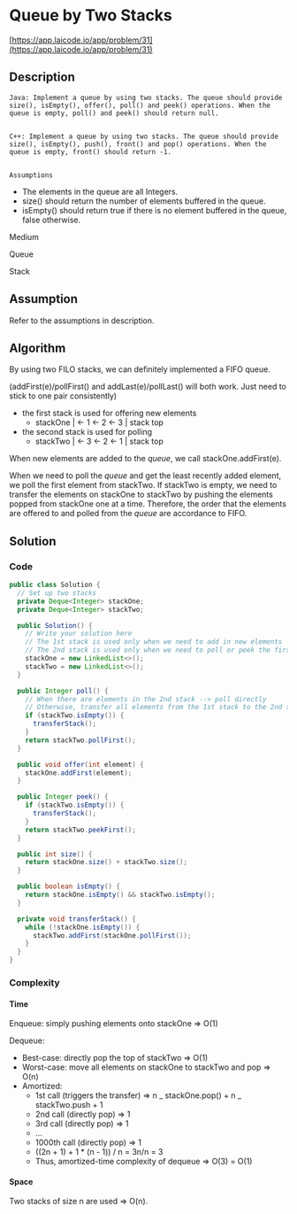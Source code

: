 # Queue by Two Stacks

[https://app.laicode.io/app/problem/31](https://app.laicode.io/app/problem/31)

## Description

    Java: Implement a queue by using two stacks. The queue should provide size(), isEmpty(), offer(), poll() and peek() operations. When the queue is empty, poll() and peek() should return null.


    C++: Implement a queue by using two stacks. The queue should provide size(), isEmpty(), push(), front() and pop() operations. When the queue is empty, front() should return -1.


    Assumptions

- The elements in the queue are all Integers.
- size() should return the number of elements buffered in the queue.
- isEmpty() should return true if there is no element buffered in the queue, false otherwise.

Medium

Queue

Stack

## Assumption

Refer to the assumptions in description.

## Algorithm

By using two FILO stacks, we can definitely implemented a FIFO queue.

(addFirst(e)/pollFirst() and addLast(e)/pollLast() will both work. Just need to stick to one pair consistently)

- the first stack is used for offering new elements
  - stackOne | ← 1 ← 2 ← 3 | stack top
- the second stack is used for polling
  - stackTwo | ← 3 ← 2 ← 1 | stack top

When new elements are added to the _queue_, we call stackOne.addFirst(e).

When we need to poll the _queue_ and get the least recently added element, we poll the first element from stackTwo. If stackTwo is empty, we need to transfer the elements on stackOne to stackTwo by pushing the elements popped from stackOne one at a time. Therefore, the order that the elements are offered to and polled from the _queue_ are accordance to FIFO.

## Solution

### Code

```java
public class Solution {
  // Set up two stacks
  private Deque<Integer> stackOne;
  private Deque<Integer> stackTwo;

  public Solution() {
    // Write your solution here
    // The 1st stack is used only when we need to add in new elements
    // The 2nd stack is used only when we need to poll or peek the first element
    stackOne = new LinkedList<>();
    stackTwo = new LinkedList<>();
  }

  public Integer poll() {
    // When there are elements in the 2nd stack --> poll directly
    // Otherwise, transfer all elements from the 1st stack to the 2nd stack and poll
    if (stackTwo.isEmpty()) {
      transferStack();
    }
    return stackTwo.pollFirst();
  }

  public void offer(int element) {
    stackOne.addFirst(element);
  }

  public Integer peek() {
    if (stackTwo.isEmpty()) {
      transferStack();
    }
    return stackTwo.peekFirst();
  }

  public int size() {
    return stackOne.size() + stackTwo.size();
  }

  public boolean isEmpty() {
    return stackOne.isEmpty() && stackTwo.isEmpty();
  }

  private void transferStack() {
    while (!stackOne.isEmpty()) {
      stackTwo.addFirst(stackOne.pollFirst());
    }
  }
}
```

### Complexity

#### Time

Enqueue: simply pushing elements onto stackOne ⇒ O(1)

Dequeue:

- Best-case: directly pop the top of stackTwo ⇒ O(1)
- Worst-case: move all elements on stackOne to stackTwo and pop ⇒ O(n)
- Amortized:
  - 1st call (triggers the transfer) ⇒ n _ stackOne.pop() + n _ stackTwo.push + 1
  - 2nd call (directly pop) ⇒ 1
  - 3rd call (directly pop) ⇒ 1
  - …
  - 1000th call (directly pop) ⇒ 1
  - ((2n + 1) + 1 \* (n - 1)) / n = 3n/n = 3
  - Thus, amortized-time complexity of dequeue ⇒ O(3) = O(1)

#### Space

Two stacks of size n are used ⇒ O(n).
